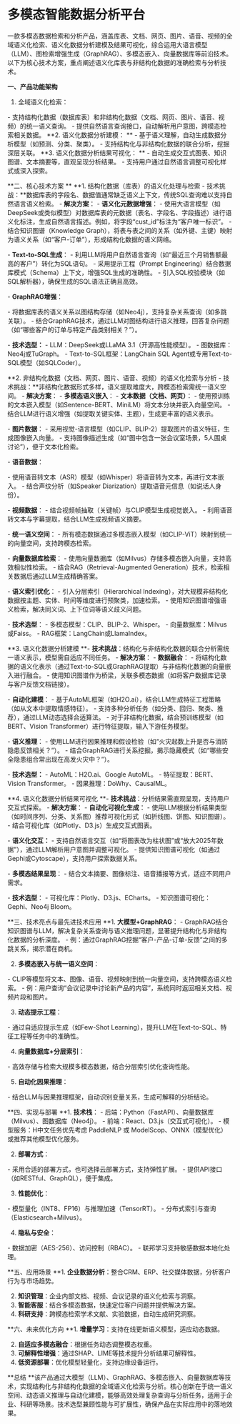 # 多模态智能数据分析平台



一款多模态数据检索和分析产品，涵盖库表、文档、网页、图片、语音、视频的全域语义化检索、语义化数据分析建模及结果可视化，综合运用大语言模型（LLM）、图检索增强生成（GraphRAG）、多模态嵌入、向量数据库等前沿技术。以下为核心技术方案，重点阐述语义化库表与非结构化数据的准确检索与分析技术。

**一、产品功能架构**

1. 全域语义化检索：

  \- 支持结构化数据（数据库表）和非结构化数据（文档、网页、图片、语音、视频）的统一语义查询。
  \- 提供自然语言查询接口，自动解析用户意图，跨模态检索相关数据。
**2. 语义化数据分析建模：
**  -  基于语义理解，自动生成数据分析模型（如预测、分类、聚类）。
  \- 支持结构化与非结构化数据的联合分析，挖掘深层关联。
**3. 语义化数据分析结果可视化：
**  - 自动生成交互式图表、知识图谱、文本摘要等，直观呈现分析结果。
  \- 支持用户通过自然语言调整可视化样式或深入探索。

**二、核心技术方案
**
**1. 结构化数据（库表）的语义化处理与检索
\- 技术挑战：**数据库表的字段名、数据值通常缺乏语义上下文，传统SQL查询难以支持自然语言语义检索。
\- **解决方案**：
 \- **语义化元数据增强**：
  \- 使用大语言模型（如DeepSeek或类似模型）对数据库表的元数据（表名、字段名、字段描述）进行语义化标注，生成自然语言描述。例如，将字段“cust_id”标注为“客户唯一标识”。
  \- 结合知识图谱（Knowledge Graph），将表与表之间的关系（如外键、主键）映射为语义关系（如“客户-订单”），形成结构化数据的语义网络。


 \- **Text-to-SQL生成**：
  \- 利用LLM将用户自然语言查询（如“最近三个月销售额最高的客户”）转化为SQL语句。
  \- 采用提示工程（Prompt Engineering）结合数据库模式（Schema）上下文，增强SQL生成的准确性。
  \- 引入SQL校验模块（如SQL解析器），确保生成的SQL语法正确且高效。


 \- **GraphRAG增强**：

  \- 将数据库表的语义关系以图结构存储（如Neo4j），支持复杂关系查询（如多跳关联）。
  \- 结合GraphRAG技术，通过LLM对图结构进行语义推理，回答复杂问题（如“哪些客户的订单与特定产品类别相关？”）。


 \- **技术选型：**
  \- LLM：DeepSeek或LLaMA 3.1（开源高性能模型）。
  \- 图数据库：Neo4j或TuGraph。
  \- Text-to-SQL框架：LangChain SQL Agent或专用Text-to-SQL模型（如SQLCoder）。

**2. 非结构化数据（文档、网页、图片、语音、视频）的语义化检索与分析
\- 技术挑战：**非结构化数据形式多样，语义提取难度大，跨模态检索需统一语义空间。
\- **解决方案**：
 \- **多模态语义嵌入**：
  \- **文本数据（文档、网页）**：
   \- 使用预训练的文本嵌入模型（如Sentence-BERT、MiniLM）将文本分块并嵌入向量空间。
   \- 结合LLM进行语义增强（如提取关键实体、主题），生成更丰富的语义表示。




  \- **图片数据**：
   \- 采用视觉-语言模型（如CLIP、BLIP-2）提取图片的语义特征，生成图像嵌入向量。
   \- 支持图像描述生成（如“图中包含一张会议室场景，5人围桌讨论”），便于文本化检索。


  \- **语音数据**：

   \- 使用语音转文本（ASR）模型（如Whisper）将语音转为文本，再进行文本嵌入。
   \- 结合声纹分析（如Speaker Diarization）提取语音元信息（如说话人身份）。


  \- **视频数据**：
   \- 结合视频帧抽取（关键帧）与CLIP模型生成视觉嵌入。
   \- 利用语音转文本与字幕提取，结合LLM生成视频语义摘要。


  \- **统一语义空间**：
   \- 所有模态数据通过多模态嵌入模型（如CLIP-ViT）映射到统一的向量空间，支持跨模态检索。


 \- **向量数据库检索**：
  \- 使用向量数据库（如Milvus）存储多模态嵌入向量，支持高效相似性检索。
  \- 结合RAG（Retrieval-Augmented Generation）技术，检索相关数据后通过LLM生成精确答案。


 \- **语义索引优化**：
  \- 引入分层索引（Hierarchical Indexing），对大规模非结构化数据按主题、实体、时间等维度进行预聚类，加速检索。
  \- 使用知识图谱增强语义检索，解决同义词、上下位词等语义歧义问题。


 \- **技术选型**：
  \- 多模态模型：CLIP、BLIP-2、Whisper。
  \- 向量数据库：Milvus或Faiss。
  \- RAG框架：LangChain或LlamaIndex。

**3. 语义化数据分析建模
**- **技术挑战**：结构化与非结构化数据的联合分析需统一语义表示，模型需自适应不同任务。
\- **解决方案**：
 \- **数据融合**：
  \- 将结构化数据的语义化表示（通过Text-to-SQL或GraphRAG提取）与非结构化数据的向量嵌入进行融合。
  \- 使用知识图谱作为桥梁，关联多模态数据（如将客户数据库记录与客户反馈文档链接）。


 \- **自动化建模**：
  \- 基于AutoML框架（如H2O.ai），结合LLM生成特征工程策略（如从文本中提取情感特征）。
  \- 支持多种分析任务（如分类、回归、聚类、推荐），通过LLM动态选择合适算法。
  \- 对于非结构化数据，结合预训练模型（如BERT、Vision Transformer）进行特征提取，输入下游任务模型。


 \- **语义推理**：
  \- 使用LLM进行因果推理和假设检验（如“火灾起数上升是否与消防隐患反馈相关？”）。
  \- 结合GraphRAG进行关系挖掘，揭示隐藏模式（如“哪些安全隐患组合常出现在高发火灾中？”）。


 \- **技术选型：**
  \- AutoML：H2O.ai、Google AutoML。
  \- 特征提取：BERT、Vision Transformer。
  \- 因果推理：DoWhy、CausalML。

**4. 语义化数据分析结果可视化
**- **技术挑战**：分析结果需直观呈现，支持用户交互式探索。
\- **解决方案**：
 \- **自动化可视化生成**：
  \- 使用LLM根据分析结果类型（如时间序列、分类、关系图）推荐可视化形式（如折线图、饼图、知识图谱）。
  \- 结合可视化库（如Plotly、D3.js）生成交互式图表。




 \- **语义化交互：**
  \- 支持自然语言交互（如“将图表改为柱状图”或“放大2025年数据”），通过LLM解析用户意图并调整可视化。
  \- 提供知识图谱可视化（如通过Gephi或Cytoscape），支持用户探索数据关系。


 \- **多模态结果呈现**：
  \- 结合文本摘要、图像标注、语音播报等方式，适应不同用户需求。


 \- **技术选型**：
  \- 可视化库：Plotly、D3.js、ECharts。
  \- 知识图谱可视化：Gephi、Neo4j Bloom。

**三、技术亮点与最先进技术应用
**1. **大模型+GraphRAG**：
  \- GraphRAG结合知识图谱与LLM，解决复杂关系查询与语义推理问题，显著提升结构化与非结构化数据的分析深度。
  \- 例：通过GraphRAG挖掘“客户-产品-订单-反馈”之间的多跳关系，揭示潜在商机。



2. **多模态嵌入与统一语义空间**：

  \- CLIP等模型将文本、图像、语音、视频映射到统一向量空间，支持跨模态语义检索。
  \- 例：用户查询“会议记录中讨论新产品的内容”，系统同时返回相关文档、视频片段和图片。



3. **动态提示工程**：

  \- 通过自适应提示生成（如Few-Shot Learning），提升LLM在Text-to-SQL、特征工程等任务中的准确性。



4. **向量数据库+分层索引**：

  \- 高效存储与检索大规模多模态数据，结合分层索引优化查询性能。



5. **自动化因果推理**：

  \- 结合LLM与因果推理框架，自动识别变量关系，生成可解释的分析结论。

**四、实现与部署
**1. **技术栈**：
  \- 后端：Python（FastAPI）、向量数据库（Milvus）、图数据库（Neo4j）。
  \- 前端：React、D3.js（交互式可视化）。
  \- 模型服务：H中文任务优先考虑 PaddleNLP 或 ModelScop、ONNX（模型优化）或推荐其他模型优化服务。



2. **部署方式**：

  \- 采用合适的部署方式，也可选择云部署方式，支持弹性扩展。
  \- 提供API接口（如RESTful、GraphQL），便于集成。



3. **性能优化**：

  \- 模型量化（INT8、FP16）与推理加速（TensorRT）。
  \- 分布式索引与查询（Elasticsearch+Milvus）。



4. **隐私与安全**：

  \- 数据加密（AES-256）、访问控制（RBAC）。
  \- 联邦学习支持敏感数据本地化处理。

**五、应用场景
**1. **企业数据分析**：整合CRM、ERP、社交媒体数据，分析客户行为与市场趋势。

2. **知识管理**：企业内部文档、视频、会议记录的语义化检索与洞察。
3. **智能客服**：结合多模态数据，快速定位客户问题并提供解决方案。
4. **科研支持**：跨模态检索学术文献、实验数据，自动生成研究洞察。



**六、未来优化方向
**1. **增量学习**：支持在线更新语义模型，适应动态数据。

2. **自适应多模态融合**：根据任务动态调整模态权重。
3. **可解释性增强**：通过SHAP、LIME等技术提升分析结果可解释性。
4. **低资源部署**：优化模型轻量化，支持边缘设备运行。



**总结
**该产品通过大模型（LLM）、GraphRAG、多模态嵌入、向量数据库等技术，实现结构化与非结构化数据的全域语义化检索与分析。核心创新在于统一语义空间、动态语义推理与自动化建模，能够高效处理复杂查询与分析任务，适用于企业、科研等场景。技术选型兼顾性能与可扩展性，确保产品在实际应用中的落地效果。